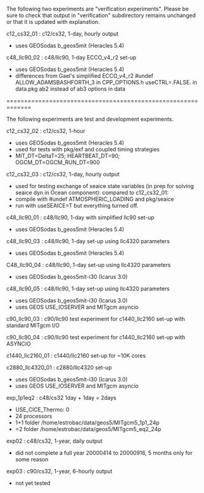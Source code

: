 The following two experiments are "verification experiments".
Please be sure to check that output in "verification" subdirectory
remains unchanged or that it is updated with explanation.

c12_cs32_01 : c12/cs32, 1-day, hourly output
 - uses GEOSodas b_geos5mit (Heracles 5.4)

c48_llc90_02 : c48/llc90, 1-day ECCO_v4_r2 set-up
 - uses GEOSodas b_geos5mit (Heracles 5.4)
 - differences from Gael's simplified ECCO_v4_r2
   #undef ALLOW_ADAMSBASHFORTH_3 in CPP_OPTIONS.h
   useCTRL=.FALSE. in data.pkg
   ab2 instead of ab3 options in data


=============================================================

The following experiments are test and development experiments.

c12_cs32_02 : c12/cs32, 1-hour
 - uses GEOSodas b_geos5mit (Heracles 5.4)
 - used for tests with pkg/exf and coupled timing strategies
 - MIT_DT=DeltaT=25; HEARTBEAT_DT=90; OGCM_DT=OGCM_RUN_DT=900

c12_cs32_03 : c12/cs32, 1-day, hourly output
 - used for testing exchange of seaice state variables
   (in prep for solving seaice dyn in Ocean component):
 compared to c12_cs32_01:
 - compile with #undef ATMOSPHERIC_LOADING and pkg/seaice
 - run with useSEAICE=T but everything turned off.

c48_llc90_01 : c48/llc90, 1-day with simplified llc90 set-up
 - uses GEOSodas b_geos5mit (Heracles 5.4)

c48_llc90_03 : c48/llc90, 1-day set-up using llc4320 parameters
 - uses GEOSodas b_geos5mit (Heracles 5.4)

C48_llc90_04 : c48/llc90, 1-day set-up using llc4320 parameters
 - uses GEOSodas b_geos5mit-i30 (Icarus 3.0)

c48_llc90_05 : c48/llc90, 1-day set-up using llc4320 parameters
 - uses GEOSodas b_geos5mit-i30 (Icarus 3.0)
 - uses GEOS USE_IOSERVER and MITgcm asyncio

c90_llc90_03 : c90/llc90 test experiment for c1440_llc2160
               set-up with standard MITgcm I/O

c90_llc90_04 : c90/llc90 test experiment for c1440_llc2160
               set-up with ASYNCIO

c1440_llc2160_01 : c1440/llc2160 set-up for ~10K cores

c2880_llc4320_01 : c2880/llc4320 set-up
 - uses GEOSodas b_geos5mit-i30 (Icarus 3.0)
 - uses GEOS USE_IOSERVER and MITgcm asyncio

exp_1p1eq2 : c48/cs32 1day + 1day = 2days
 - USE_CICE_Thermo: 0
 - 24 processors
 - 1+1 folder /home/estrobac/data/geos5/MITgcm5_1p1_24p
 - =2  folder /home/estrobac/data/geos5/MITgcm5_eq2_24p

exp02 : c48/cs32, 1-year, daily output
 - did not complete a full year
   20000414 to 20000916, 5 months only for some reason

exp03 : c90/cs32, 1-year, 6-hourly output
 - not yet tested
